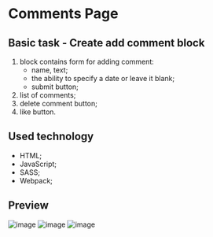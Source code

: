 # Comments Page

## Basic task - Create add comment block
1. block contains form for adding comment:
      - name, text;
      - the ability to specify a date or leave it blank;
      - submit button;
2. list of comments;
3. delete comment button;
4. like button.

## Used technology
- HTML;
- JavaScript;
- SASS;
- Webpack;

## Preview
![image](https://user-images.githubusercontent.com/62176625/224529430-6c291840-bd79-4ea3-b130-0f5e9a7c4701.png)
![image](https://user-images.githubusercontent.com/62176625/224529438-9a938ea2-9013-4054-8ad5-1d24f7dc72bf.png)
![image](https://user-images.githubusercontent.com/62176625/224529444-f7954b32-4ff7-403e-911d-7a24e52d2360.png)
